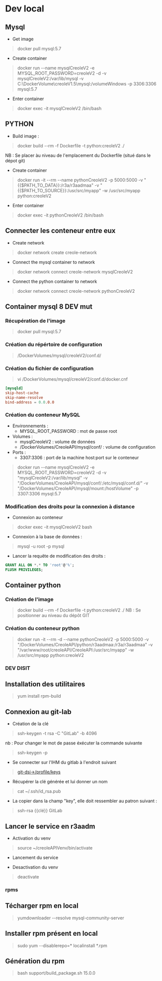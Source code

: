 # Dev local

## Mysql

* Get image
> docker pull mysql:5.7

* Create container
> docker run --name mysqlCreoleV2 -e MYSQL_ROOT_PASSWORD=creoleV2 -d -v mysqlCreoleV2:/var/lib/mysql -v C:\DockerVolume\creoleV1.5\mysql:/volumeWindows -p 3306:3306 mysql:5.7

* Enter container
> docker exec -it mysqlCreoleV2 /bin/bash

## PYTHON

* Build image :
> docker build --rm -f Dockerfile -t python:creoleV2 ./

NB : Se placer àu niveau de l'emplacement du Dockerfile (situé dans le dépot git)

* Create container
> docker run -it --rm --name pythonCreoleV2 -p 5000:5000 -v "{{$PATH_TO_DATA}}:/r3a/r3aadmaa" -v "{{$PATH_TO_SOURCE}}:/usr/src/myapp" -w /usr/src/myapp python:creoleV2 
 
* Enter container
> docker exec -it pythonCreoleV2 /bin/bash

## Connecter les conteneur entre eux

* Create network
> docker network create creole-network

* Connect the mysql container to network 
> docker network connect creole-network mysqlCreoleV2

* Connect the python container to network
> docker network connect creole-network pythonCreoleV2

## Container mysql 8 DEV mut

### Récupération de l'image

> docker pull mysql:5.7

### Création du répértoire de configuration

> /DockerVolumes/mysql/creoleV2/conf.d/

### Création du fichier de configuration

> vi /DockerVolumes/mysql/creoleV2/conf.d/docker.cnf

```cnf
[mysqld]
skip-host-cache
skip-name-resolve
bind-address = 0.0.0.0
```

### Création du conteneur MySQL

* Environnements :
  * MYSQL_ROOT_PASSWORD : mot de passe root
* Volumes :
  * mysqlCreoleV2 : volume de données
  * /DockerVolumes/CreoleAPI/mysql/conf/ : volume de configuration
* Ports :
  * 3307:3306 : port de la machine host:port sur le conteneur
> docker run --name mysqlCreoleV2 -e MYSQL_ROOT_PASSWORD=creoleV2 -d -v "mysqlCreoleV2:/var/lib/mysql" -v "/DockerVolumes/CreoleAPI/mysql/conf/:/etc/mysql/conf.d/" -v "/DockerVolumes/CreoleAPI/mysql/mount:/hostVolume" -p 3307:3306 mysql:5.7

### Modification des droits pour la connexion à distance

* Connexion au conteneur
> docker exec -it mysqlCreoleV2 bash
* Connexion à la base de données :
> mysql -u root -p mysql
* Lancer la requête de modification des droits :

```SQL
GRANT ALL ON *.* TO 'root'@'%';
FLUSH PRIVILEGES;
```

## Container python

### Création de l'image

> docker build --rm -f Dockerfile -t python:creoleV2 ./
NB : Se positionner au niveau du dépôt GIT

### Création du conteneur python

> docker run -it --rm -d --name pythonCreoleV2 -p 5000:5000 -v "/DockerVolumes/CreoleAPI/python/r3aadmaa:/r3a/r3aadmaa" -v "/var/www/root/creoleAPI/CreoleAPI:/usr/src/myapp" -w /usr/src/myapp python:creoleV2

### DEV DISIT

## Installation des utilitaires

> yum install rpm-build

## Connexion au git-lab

* Création de la clé
> ssh-keygen -t rsa -C "GitLab" -b 4096

nb : Pour changer le mot de passe éxécuter la commande suivante
> ssh-keygen -p

* Se connecter sur l'IHM du gitlab à l'endroit suivant
> [git-dsi->/profile/keys](https://git-dsi.log.intra.laposte.fr/profile/keys)

* Récupérer la clé générée et lui donner un nom
> cat ~/.ssh/id_rsa.pub

* La copier dans la champ "key", elle doit ressembler au patron suivant :

> ssh-rsa {{clé}} GitLab

## Lancer le service en r3aadm

* Activation du venv
> source ~/creoleAPIVenv/bin/activate
* Lancement du service
>
* Desactivation du venv
> deactivate

### rpms

## Técharger rpm en local

> yumdownloader --resolve mysql-community-server

## Installer rpm présent en local

> sudo yum --disablerepo=* localinstall *.rpm

## Génération du rpm

> bash support/build_package.sh 15.0.0